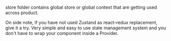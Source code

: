 store folder contains global store or global context that are getting used across product.

On side note, if you have not used Zustand as react-redux replacement, give it a try. Very simple and easy to use state management system and you don't have to wrap your component inside a Provider.
